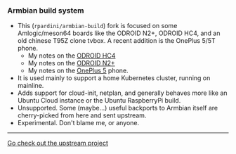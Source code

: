### Armbian build system

- This (`rpardini/armbian-build`) fork is focused on some Amlogic/meson64 boards like the ODROID N2+, ODROID HC4, and an 
  old chinese T95Z clone tvbox. A recent addition is the OnePlus 5/5T phone.
    - My notes on the [ODROID HC4](userpatches/hc4.README.md)
    - My notes on the [ODROID N2+](userpatches/n2plus.README.md)
    - My notes on the [OnePlus 5](userpatches/oneplus5.README.md) phone.
- It is used mainly to support a home Kubernetes cluster, running on mainline.
- Adds support for cloud-init, netplan, and generally behaves more like an Ubuntu Cloud instance or the Ubuntu
  RaspberryPi build.
- Unsupported. Some (maybe...) useful backports to Armbian itself are cherry-picked from here and sent upstream.
- Experimental. Don't blame me, or anyone.

------------------------------------------------------------------------------------------------------------------------

[Go check out the upstream project](https://github.com/armbian/build)